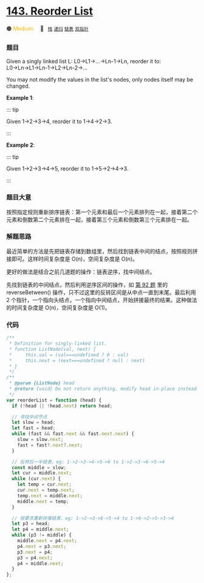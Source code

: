 # [143. Reorder List](https://leetcode.com/problems/reorder-list/)

🟠 <font color=#ffb800>Medium</font>&emsp; 🔖&ensp; [`栈`](../solution/stack.md) [`递归`](../solution/recursion.md) [`链表`](../solution/linked-list.md) [`双指针`](../solution/two-pointers.md)

### 题目

Given a singly linked list L: L0→L1→…→Ln-1→Ln,
reorder it to: L0→Ln→L1→Ln-1→L2→Ln-2→…

You may not modify the values in the list's nodes, only nodes itself may be changed.

**Example 1**:

::: tip

Given 1->2->3->4, reorder it to 1->4->2->3.

:::

**Example 2**:

::: tip

Given 1->2->3->4->5, reorder it to 1->5->2->4->3.

:::

### 题目大意

按照指定规则重新排序链表：第一个元素和最后一个元素排列在一起，接着第二个元素和倒数第二个元素排在一起，接着第三个元素和倒数第三个元素排在一起。

### 解题思路

最近简单的方法是先把链表存储到数组里，然后找到链表中间的结点，按照规则拼接即可。这样时间复杂度是 O(n)，空间复杂度是 O(n)。

更好的做法是结合之前几道题的操作：链表逆序，找中间结点。

先找到链表的中间结点，然后利用逆序区间的操作，如 [第 92 题](./0092.md) 里的 reverseBetween() 操作，只不过这里的反转区间是从中点一直到末尾。最后利用 2 个指针，一个指向头结点，一个指向中间结点，开始拼接最终的结果。这种做法的时间复杂度是 O(n)，空间复杂度是 O(1)。

### 代码

```javascript
/**
 * Definition for singly-linked list.
 * function ListNode(val, next) {
 *     this.val = (val===undefined ? 0 : val)
 *     this.next = (next===undefined ? null : next)
 * }
 */
/**
 * @param {ListNode} head
 * @return {void} Do not return anything, modify head in-place instead.
 */
var reorderList = function (head) {
  if (!head || !head.next) return head;

  // 寻找中间节点
  let slow = head;
  let fast = head;
  while (fast && fast.next && fast.next.next) {
    slow = slow.next;
    fast = fast?.next?.next;
  }

  // 反转后一半链表，eg: 1->2->3->4->5->6 to 1->2->3->6->5->4
  const middle = slow;
  let cur = middle.next;
  while (cur.next) {
    let temp = cur.next;
    cur.next = temp.next;
    temp.next = middle.next;
    middle.next = temp;
  }

  // 按要求重新拼接链表，eg: 1->2->3->6->5->4 to 1->6->2->5->3->4
  let p3 = head;
  let p4 = middle.next;
  while (p3 != middle) {
    middle.next = p4.next;
    p4.next = p3.next;
    p3.next = p4;
    p3 = p4.next;
    p4 = middle.next;
  }
};
```
